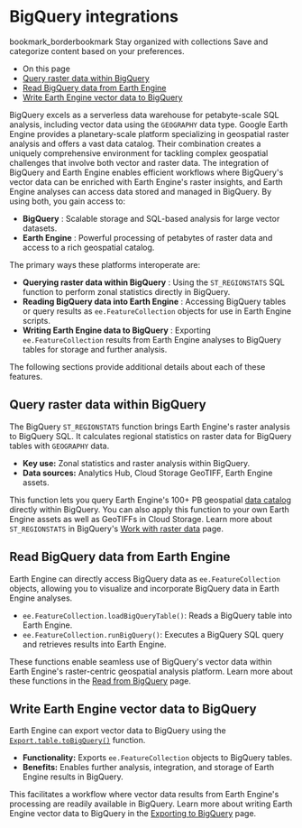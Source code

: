  
#  BigQuery integrations 
bookmark_borderbookmark Stay organized with collections  Save and categorize content based on your preferences. 
  * On this page
  * [Query raster data within BigQuery](https://developers.google.com/earth-engine/guides/bigquery_integrations#query_raster_data_within_bigquery)
  * [Read BigQuery data from Earth Engine](https://developers.google.com/earth-engine/guides/bigquery_integrations#read_bigquery_data_from_earth_engine)
  * [Write Earth Engine vector data to BigQuery](https://developers.google.com/earth-engine/guides/bigquery_integrations#write_earth_engine_vector_data_to_bigquery)


BigQuery excels as a serverless data warehouse for petabyte-scale SQL analysis, including vector data using the `GEOGRAPHY` data type. Google Earth Engine provides a planetary-scale platform specializing in geospatial raster analysis and offers a vast data catalog. Their combination creates a uniquely comprehensive environment for tackling complex geospatial challenges that involve both vector and raster data.
The integration of BigQuery and Earth Engine enables efficient workflows where BigQuery's vector data can be enriched with Earth Engine's raster insights, and Earth Engine analyses can access data stored and managed in BigQuery. By using both, you gain access to:
  * **BigQuery** : Scalable storage and SQL-based analysis for large vector datasets.
  * **Earth Engine** : Powerful processing of petabytes of raster data and access to a rich geospatial catalog.


The primary ways these platforms interoperate are:
  * **Querying raster data within BigQuery** : Using the `ST_REGIONSTATS` SQL function to perform zonal statistics directly in BigQuery.
  * **Reading BigQuery data into Earth Engine** : Accessing BigQuery tables or query results as `ee.FeatureCollection` objects for use in Earth Engine scripts.
  * **Writing Earth Engine data to BigQuery** : Exporting `ee.FeatureCollection` results from Earth Engine analyses to BigQuery tables for storage and further analysis.


The following sections provide additional details about each of these features.
## Query raster data within BigQuery
The BigQuery `ST_REGIONSTATS` function brings Earth Engine's raster analysis to BigQuery SQL. It calculates regional statistics on raster data for BigQuery tables with `GEOGRAPHY` data.
  * **Key use:** Zonal statistics and raster analysis within BigQuery.
  * **Data sources:** Analytics Hub, Cloud Storage GeoTIFF, Earth Engine assets.


This function lets you query Earth Engine's 100+ PB geospatial [data catalog](https://developers.google.com/earth-engine/datasets) directly within BigQuery. You can also apply this function to your own Earth Engine assets as well as GeoTIFFs in Cloud Storage.
Learn more about `ST_REGIONSTATS` in BigQuery's [Work with raster data](https://cloud.google.com/bigquery/docs/raster-data) page.
## Read BigQuery data from Earth Engine
Earth Engine can directly access BigQuery data as `ee.FeatureCollection` objects, allowing you to visualize and incorporate BigQuery data in Earth Engine analyses.
  * `ee.FeatureCollection.loadBigQueryTable()`: Reads a BigQuery table into Earth Engine.
  * `ee.FeatureCollection.runBigQuery()`: Executes a BigQuery SQL query and retrieves results into Earth Engine.


These functions enable seamless use of BigQuery's vector data within Earth Engine's raster-centric geospatial analysis platform.
Learn more about these functions in the [Read from BigQuery](https://developers.google.com/earth-engine/guides/read_from_bigquery) page.
## Write Earth Engine vector data to BigQuery
Earth Engine can export vector data to BigQuery using the [`Export.table.toBigQuery()`](https://developers.google.com/earth-engine/apidocs/export-table-tobigquery) function.
  * **Functionality:** Exports `ee.FeatureCollection` objects to BigQuery tables.
  * **Benefits:** Enables further analysis, integration, and storage of Earth Engine results in BigQuery.


This facilitates a workflow where vector data results from Earth Engine's processing are readily available in BigQuery.
Learn more about writing Earth Engine vector data to BigQuery in the [Exporting to BigQuery](https://developers.google.com/earth-engine/guides/exporting_to_bigquery) page.
